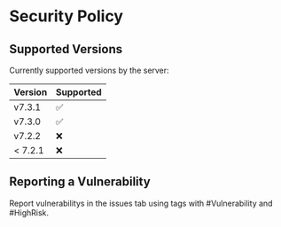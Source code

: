 # Security Policy

## Supported Versions

Currently supported versions by the server:

| Version | Supported          |
| ------- | ------------------ |
| v7.3.1  | :white_check_mark: |
| v7.3.0  | :white_check_mark: |
| v7.2.2  | :x:                |
| < 7.2.1 | :x:                |

## Reporting a Vulnerability

Report vulnerabilitys in the issues tab using
tags with #Vulnerability and #HighRisk.

